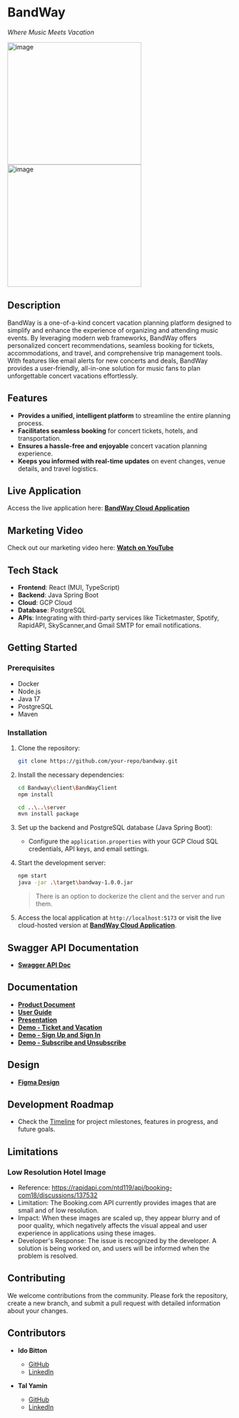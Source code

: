# BandWay

*Where Music Meets Vacation* 

<img src="https://github.com/user-attachments/assets/bee8fed1-3647-45c9-a895-9b7e34c6df4c" alt="image" height="274" width="300"/>
<img src="https://github.com/user-attachments/assets/2fef98d8-1d89-4af0-af87-00114681f66c" alt="image" height="274" width="300"/>

## Description

BandWay is a one-of-a-kind concert vacation planning platform designed to simplify and enhance the experience of organizing and attending music events. By leveraging modern web frameworks, BandWay offers personalized concert recommendations, seamless booking for tickets, accommodations, and travel, and comprehensive trip management tools. With features like email alerts for new concerts and deals, BandWay provides a user-friendly, all-in-one solution for music fans to plan unforgettable concert vacations effortlessly.

## Features

- **Provides a unified, intelligent platform** to streamline the entire planning process.
- **Facilitates seamless booking** for concert tickets, hotels, and transportation.
- **Ensures a hassle-free and enjoyable** concert vacation planning experience.
- **Keeps you informed with real-time updates** on event changes, venue details, and travel logistics.

## Live Application

Access the live application here: **[BandWay Cloud Application](https://bandway-client-822235880699.us-central1.run.app)**

## Marketing Video

Check out our marketing video here: **[Watch on YouTube](https://youtube.com/shorts/pmEze2Bq8l0?si=EOYr60jBp9MtDe0X)**

## Tech Stack

- **Frontend**: React (MUI, TypeScript)
- **Backend**: Java Spring Boot
- **Cloud**: GCP Cloud
- **Database**: PostgreSQL
- **APIs**: Integrating with third-party services like Ticketmaster, Spotify, RapidAPI, SkyScanner,and Gmail SMTP for email notifications.

## Getting Started

### Prerequisites

- Docker
- Node.js
- Java 17
- PostgreSQL
- Maven

### Installation

1. Clone the repository:
   
   ```bash
   git clone https://github.com/your-repo/bandway.git
   ```

2. Install the necessary dependencies:
   
   ```bash
   cd Bandway\client\BandWayClient
   npm install
   
   cd ..\..\server
   mvn install package
   ```

3. Set up the backend and PostgreSQL database (Java Spring Boot):
   
   - Configure the `application.properties` with your GCP Cloud SQL credentials, API keys, and email settings.

4. Start the development server:
   
   ```bash
   npm start
   java -jar .\target\bandway-1.0.0.jar
   ```
   
   > There is an option to dockerize the client and the server and run them.

5. Access the local application at `http://localhost:5173` or visit the live cloud-hosted version at **[BandWay Cloud Application](https://bandway-client-822235880699.us-central1.run.app)**.


## Swagger API Documentation

- **[Swagger API Doc](https://bandway-server-822235880699.us-west1.run.app/swagger-ui/index.html#)**

## Documentation

- **[Product Document](https://mailmtaac-my.sharepoint.com/:b:/g/personal/talym_mta_ac_il/ESBXhinDvE1DpudQ36Ei9koBHYXHTKmPFWpIzXCHu_toag?e=OTkQXH)**
- **[User Guide](https://mailmtaac-my.sharepoint.com/:b:/g/personal/talym_mta_ac_il/EZMVqxh21u9CqIJX8eGMjb0BTq0FlIGiMidk95Dlvumg4w?e=WmSXKP)**
- **[Presentation](https://mailmtaac-my.sharepoint.com/:p:/g/personal/talym_mta_ac_il/EVEfyQUa71lDqQtN5_6iws4BJZoXyfVXtQfylwOXgVcxiQ?e=8yYcUu)**
- **[Demo - Ticket and Vacation](https://mailmtaac-my.sharepoint.com/:v:/g/personal/talym_mta_ac_il/EUpkFJsbXtJPpzTXG--yKbIBijsA46bOfcfQVCyqfMh8eg?e=PFpugB)**
- **[Demo - Sign Up and Sign In](https://mailmtaac-my.sharepoint.com/:v:/g/personal/talym_mta_ac_il/EergGfwADPtPvyML77CulNUB0skEDoECKTt4B8bUBgm1-w?e=JmaRtX)**
- **[Demo - Subscribe and Unsubscribe](https://mailmtaac-my.sharepoint.com/:v:/g/personal/talym_mta_ac_il/EUwoIMS5e7pFusU1nU-NM00BgSeBowWw0Ybfvu9t7Dkkgw?e=MV0hsf)**

## Design

- **[Figma Design](https://www.figma.com/proto/Pe54uo0nqRd0bd4fhXfL1Q/Website-BandWay?type=design&node-id=1-2&t=bPmwIYfFB6Imb2ZV-1&scaling=min-zoom&page-id=0%3A1&mode=design)**

## Development Roadmap

- Check the [Timeline](https://github.com/users/idobi111/projects/1) for project milestones, features in progress, and future goals.

## Limitations
### Low Resolution Hotel Image 
- Reference:
https://rapidapi.com/ntd119/api/booking-com18/discussions/137532
- Limitation:
The Booking.com API currently provides images that are small and of low resolution.
- Impact:
When these images are scaled up, they appear blurry and of poor quality, which 
negatively affects the visual appeal and user experience in applications using these 
images.
- Developer's Response:
The issue is recognized by the developer.
A solution is being worked on, and users will be informed when the problem is resolved.


## Contributing

We welcome contributions from the community. Please fork the repository, create a new branch, and submit a pull request with detailed information about your changes.

## Contributors

- **Ido Bitton**  
  
  - [GitHub](https://github.com/idobi111)  
  - [LinkedIn](https://www.linkedin.com/in/ido-bitton-b8a298163/)

- **Tal Yamin**  
  
  - [GitHub](https://github.com/TalYamin)  
  - [LinkedIn](https://www.linkedin.com/in/tal-yamin-5a478a173/)
